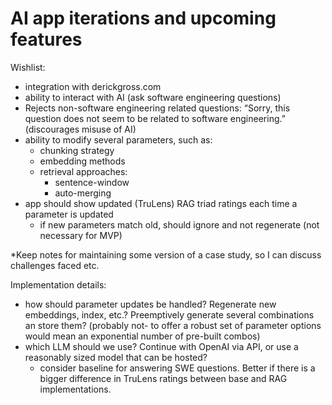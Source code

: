 AI app iterations and upcoming features
================

Wishlist:
- integration with derickgross.com
- ability to interact with AI (ask software engineering questions)
- Rejects non-software engineering related questions: “Sorry, this question does not seem to be related to software engineering.” (discourages misuse of AI)
- ability to modify several parameters, such as:
    - chunking strategy
    - embedding methods
    - retrieval approaches:
        - sentence-window
        - auto-merging
- app should show updated (TruLens) RAG triad ratings each time a parameter is updated
    - if new parameters match old, should ignore and not regenerate (not necessary for MVP)

*Keep notes for maintaining some version of a case study, so I can discuss challenges faced etc.


Implementation details:
- how should parameter updates be handled?  Regenerate new embeddings, index, etc.?  Preemptively generate several combinations an store them? (probably not- to offer a robust set of parameter options would mean an exponential number of pre-built combos)
- which LLM should we use?  Continue with OpenAI via API, or use a reasonably sized model that can be hosted?
    - consider baseline for answering SWE questions.  Better if there is a bigger difference in TruLens ratings between base and RAG implementations.